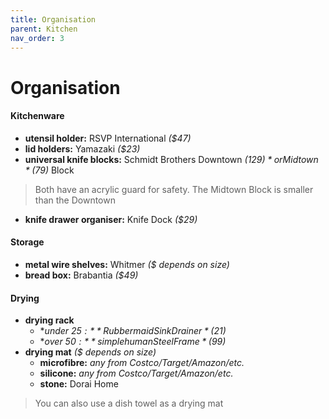 ```yaml
---
title: Organisation
parent: Kitchen
nav_order: 3
---
```

# Organisation

#### Kitchenware

- **utensil holder:** RSVP International *($47)*
- **lid holders:** Yamazaki *($23)*
- **universal knife blocks:** Schmidt Brothers Downtown *($129)* or Midtown *($79)* Block

> Both have an acrylic guard for safety. The Midtown Block is smaller than the Downtown

- **knife drawer organiser:** Knife Dock *($29)*

#### Storage

- **metal wire shelves:** Whitmer *($ depends on size)*
- **bread box:** Brabantia *($49)*

#### Drying

- **drying rack** 
	- **under $25:** Rubbermaid Sink Drainer *($21)*
	- **over $50:** simplehuman Steel Frame *($99)*
- **drying mat** *($ depends on size)*
	- **microfibre:** *any from Costco/Target/Amazon/etc.*
	- **silicone:** *any from Costco/Target/Amazon/etc.*
	- **stone:** Dorai Home

> You can also use a dish towel as a drying mat
